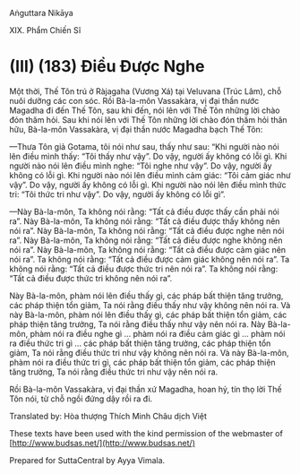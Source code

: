  

Aṅguttara Nikāya

XIX. Phẩm Chiến Sĩ

# (III) (183) Ðiều Ðược Nghe

Một thời, Thế Tôn trú ở Ràjagaha (Vương Xá) tại Veluvana (Trúc Lâm), chỗ nuôi dưỡng các con sóc. Rồi Bà-la-môn Vassakàra, vị đại thần nước Magadha đi đến Thế Tôn, sau khi đến, nói lên với Thế Tôn những lời chào đón thăm hỏi. Sau khi nói lên với Thế Tôn những lời chào đón thăm hỏi thân hữu, Bà-la-môn Vassakàra, vị đại thần nước Magadha bạch Thế Tôn:

—Thưa Tôn giả Gotama, tôi nói như sau, thấy như sau: “Khi người nào nói lên điều mình thấy: “Tôi thấy như vậy”. Do vậy, người ấy không có lỗi gì. Khi người nào nói lên điều mình nghe: “Tôi nghe như vậy”. Do vậy, người ấy không có lỗi gì. Khi người nào nói lên điều mình cảm giác: “Tôi cảm giác như vậy”. Do vậy, người ấy không có lỗi gì. Khi người nào nói lên điều mình thức tri: “Tôi thức tri như vậy”. Do vậy, người ấy không có lỗi gì”.

—Này Bà-la-môn, Ta không nói rằng: “Tất cả điều được thấy cần phải nói ra”. Này Bà-la-môn, Ta không nói rằng: “Tất cả điều được thấy không nên nói ra”. Này Bà-la-môn, Ta không nói rằng: “Tất cả điều được nghe nên nói ra”. Này Bà-la-môn, Ta không nói rằng: “Tất cả điều được nghe không nên nói ra”. Này Bà-la-môn, Ta không nói rằng: “Tất cả điều được cảm giác nên nói ra”. Ta không nói rằng: “Tất cả điều được cảm giác không nên nói ra”. Ta không nói rằng: “Tất cả điều được thức tri nên nói ra”. Ta không nói rằng: “Tất cả điều được thức tri không nên nói ra”.

Này Bà-la-môn, phàm nói lên điều thấy gì, các pháp bất thiện tăng trưởng, các pháp thiện tổn giảm, Ta nói rằng điều thấy như vậy không nên nói ra. Và này Bà-la-môn, phàm nói lên điều thấy gì, các pháp bất thiện tổn giảm, các pháp thiện tăng trưởng, Ta nói rằng điều thấy như vậy nên nói ra. Này Bà-la-môn, phàm nói ra điều nghe gì ... phàm nói ra điều cảm giác gì ... phàm nói ra điều thức tri gì ... các pháp bất thiện tăng trưởng, các pháp thiện tổn giảm, Ta nói rằng điều thức tri như vậy không nên nói ra. Và này Bà-la-môn, phàm nói ra điều thức tri gì, các pháp bất thiện tổn giảm, các pháp thiện tăng trưởng, Ta nói rằng điều thức tri như vậy nên nói ra.

Rồi Bà-la-môn Vassakàra, vị đại thần xứ Magadha, hoan hỷ, tín thọ lời Thế Tôn nói, từ chỗ ngồi đứng dậy rồi ra đi.

Translated by: Hòa thượng Thích Minh Châu dịch Việt

These texts have been used with the kind permission of the webmaster of [http://www.budsas.net/](http://www.budsas.net/)

Prepared for SuttaCentral by Ayya Vimala.